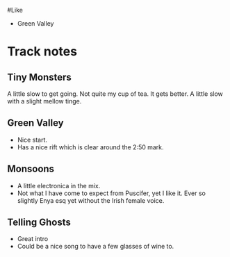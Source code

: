 #Like
* Green Valley


# Track notes

## Tiny Monsters
A little slow to get going. Not quite my cup of tea. It gets better. A little slow with a slight mellow tinge.

## Green Valley

- Nice start.
- Has a nice rift which is clear around the 2:50 mark.

## Monsoons

- A little electronica in the mix.
- Not what I have come to expect from Puscifer, yet I like it. Ever so slightly Enya esq yet without the Irish female voice.

## Telling Ghosts

- Great intro
- Could be a nice song to have a few glasses of wine to.
